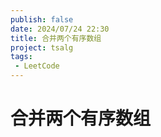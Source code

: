 ```yaml
---
publish: false
date: 2024/07/24 22:30
title: 合并两个有序数组
project: tsalg
tags:
 - LeetCode
---
```


# 合并两个有序数组
